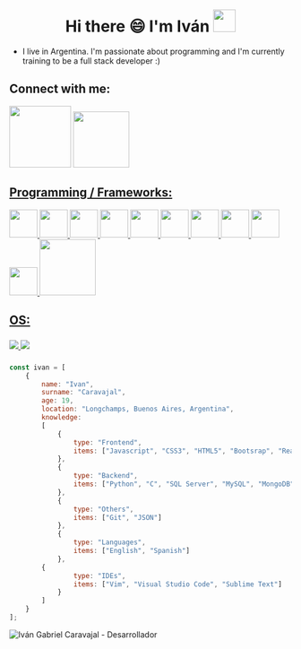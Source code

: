<h1 align="Center">  Hi there 😄 I'm Iván
<img src="https://media.giphy.com/media/WUlplcMpOCEmTGBtBW/giphy.gif" height="40px"></h1>

- I live in Argentina. I'm passionate about programming and I'm currently training to be a full stack developer :)

## Connect with me:
<div style="display: inline_block">
<a href="https://www.linkedin.com/in/ivan-gabriel-caravajal" target="_blank"><img src="https://img.shields.io/badge/-LinkedIn-%230077B5?style=for the-badge&logo=linkedin&logoColor=white" target="_blank" width="110"></a>
<a href="https://github.com/IvanGCGH?tab=repositories"><img src="https://img.shields.io/badge/GitHub-100000?style=for-the-badge&logo=github&logoColor=white" target="_blank" width="100"</a>
</div>

## Programming / Frameworks:
<div style="display: inline_block">
  <img src="https://media3.giphy.com/media/ln7z2eWriiQAllfVcn/200w.webp" width="50"/>
	<img src="https://media.giphy.com/media/XAxylRMCdpbEWUAvr8/giphy.gif" width="50"/>
	<img src="https://media.giphy.com/media/fsEaZldNC8A1PJ3mwp/giphy.gif" width="50"/>
	<img src="https://media.giphy.com/media/Sr8xDpMwVKOHUWDVRD/giphy.gif" width="50"/>
	<img src="https://media.giphy.com/media/KAq5w47R9rmTuvWOWa/giphy.gif" width="50"/>
	<img src="https://media.giphy.com/media/kdFc8fubgS31b8DsVu/giphy.gif" width="50"/>
	<img src="https://media.giphy.com/media/eNAsjO55tPbgaor7ma/giphy.gif" width="50"/>
	<img src="https://media.giphy.com/media/SS8CV2rQdlYNLtBCiF/giphy.gif" width="50"/>
	<img src="https://media.giphy.com/media/jnDKffgCfGYOp6cMTK/giphy.gif" width="50"/>
	<img src="https://media.giphy.com/media/KzJkzjggfGN5Py6nkT/giphy.gif" width="50"/>
	<img src="https://media.giphy.com/media/kH1DBkPNyZPOk0BxrM/giphy.gif" width="100"/> 
</div>

## OS:
###
<div style="display: inline_block">
  <img src="https://img.shields.io/badge/Windows-0078D6?style=for-the-badge&logo=windows&logoColor=white" />
  <img src="https://img.shields.io/badge/Ubuntu-E95420?style=for-the-badge&logo=ubuntu&logoColor=white" />
</div>

###
  
```javascript
const ivan = [
    {
        name: "Ivan",
        surname: "Caravajal",
        age: 19,
        location: "Longchamps, Buenos Aires, Argentina",
        knowledge: 
        [
            {
                type: "Frontend",
                items: ["Javascript", "CSS3", "HTML5", "Bootsrap", "React JS"]
            },
            {
                type: "Backend",
                items: ["Python", "C", "SQL Server", "MySQL", "MongoDB", "NodeJS"]
            },
            {
                type: "Others",
                items: ["Git", "JSON"]
            },
            {
                type: "Languages",
                items: ["English", "Spanish"]
            },
	    {
                type: "IDEs",
                items: ["Vim", "Visual Studio Code", "Sublime Text"]
            }
        ] 
    }
];
```
  
![Iván Gabriel Caravajal - Desarrollador](https://user-images.githubusercontent.com/106553827/181830265-6f445ede-7ea6-421c-baf1-b69392c2a913.jpg)


